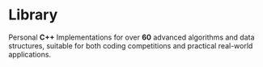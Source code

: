 # Library
Personal **C++** Implementations for over **60** advanced algorithms and data structures, suitable for both coding competitions and practical real-world applications.
